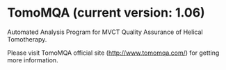 # TomoMQA (current version: 1.06)
Automated Analysis Program for MVCT Quality Assurance of Helical Tomotherapy.

Please visit TomoMQA official site (http://www.tomomqa.com/) for getting more information.
